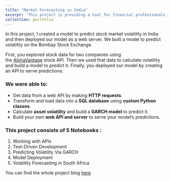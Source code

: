```yaml
---
title: "Market Forecasting in India"
excerpt: "This project is providing a tool for financial professionals and investors to predict and manage stock market volatility in the Indian market. By creating a model to forecast volatility, individuals and organizations can make more informed investment decisions and potentially reduce the financial risks associated with market fluctuations. This can be particularly valuable for traders, portfolio managers, and investors looking to optimize their strategies and minimize losses.<br/><img src='/images/stocks.jpeg' width='400px' style='display: block; margin: 0 auto;'>"
collection: portfolio
---
```



In this project, I created a model to predict stock market volatility in India and then deployed our model as a web server.
We built a model to predict volatility on the Bombay Stock Exchange.

First, you explored stock data for two companies using the [AlphaVantage](https://www.alphavantage.co/) stock API. Then we used that data to calculate volatility and build a model to predict it. Finally, you deployed our model by creating an API to serve predictions.

### We were able to:
- Get data from a web API by making **HTTP requests**.
- Transform and load data into a **SQL database** using **custom Python classes**.
- Calculate **asset volatility** and build a **GARCH model** to predict it.
- Build your own **web API and server** to serve your model’s predictions.

### This project consists of 5 Notebooks :
1. Working with APIs
2. Test-Driven Development
3. Predicting Volatility Via GARCH
4. Model Deployment
5. Volatility Forecasting in South Africa

You can find the whole project blog [here](https://tinted-aphid-1c9.notion.site/Project_8-2d74b5a866694242911cf00c7ca4b759?pvs=4)
